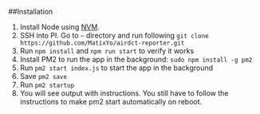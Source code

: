 ##Installation

1. Install Node using [NVM](https://github.com/nvm-sh/nvm).
2. SSH into PI. Go to `~` directory and run following `git clone https://github.com/MatixYo/airdct-reporter.git`
3. Run `npm install` and `npm run start` to verify it works
4. Install PM2 to run the app in the background: `sudo npm install -g pm2 `
5. Run `pm2 start index.js` to start the app in the background
6. Save `pm2 save`
7. Run `pm2 startup`
8. You will see output with instructions. You still have to follow the instructions to make pm2 start automatically on reboot.
